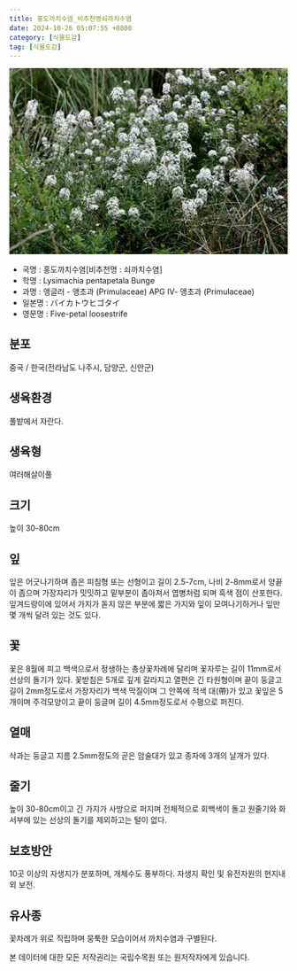 ```yaml
---
title: 홍도까치수염_비추천명쇠까치수염
date: 2024-10-26 05:07:55 +0800
category: [식물도감]
tag: [식물도감]
---
```




![홍도까치수염[비추천명 : 쇠까치수염]](/assets/img/fileUpload/plants/basic/Primulaceae/Lysimachia/7598/7598_1_th2.jpg)
- 국명 : 홍도까치수염[비추천명 : 쇠까치수염]
- 학명 : Lysimachia pentapetala Bunge
- 과명 : 앵글러 - 앵초과 (Primulaceae) APG Ⅳ- 앵초과 (Primulaceae)
- 일본명 : バイカトウヒゴタイ
- 영문명 : Five-petal loosestrife


## 분포
중국 / 한국(전라남도 나주시, 담양군, 신안군) 
## 생육환경
풀밭에서 자란다.
## 생육형
여러해살이풀
## 크기
높이 30-80cm
## 잎
잎은 어긋나기하며 좁은 피침형 또는 선형이고 길이 2.5-7cm, 나비 2-8mm로서 양끝이 좁으며 가장자리가 밋밋하고 밑부분이 좁아져서 엽병처럼 되며 흑색 점이 산포한다. 잎겨드랑이에 있어서 가지가 돋지 않은 부분에 짧은 가지와 잎이 모여나기하거나 잎만 몇 개씩 달려 있는 것도 있다.
## 꽃
꽃은 8월에 피고 백색으로서 정생하는 총상꽃차례에 달리며 꽃자루는 길이 11mm로서 선상의 돌기가 있다. 꽃받침은 5개로 깊게 갈라지고 열편은 긴 타원형이며 끝이 둥글고 길이 2mm정도로서 가장자리가 백색 막질이며 그 안쪽에 적색 대(帶)가 있고 꽃잎은 5개이며 주걱모양이고 끝이 둥글며 길이 4.5mm정도로서 수평으로 퍼진다.
## 열매
삭과는 둥글고 지름 2.5mm정도의 곧은 암술대가 있고 종자에 3개의 날개가 있다.
## 줄기
높이 30-80cm이고 긴 가지가 사방으로 퍼지며 전체적으로 회백색이 돌고 원줄기와 화서부에 있는 선상의 돌기를 제외하고는 털이 없다.
## 보호방안
10곳 이상의 자생지가 분포하며, 개체수도 풍부하다. 자생지 확인 및 유전자원의 현지내외 보전.
## 유사종
꽃차례가 위로 직립하며 뭉툭한 모습이어서 까치수염과 구별된다. 






본 데이터에 대한 모든 저작권리는 국립수목원 또는 원저작자에게 있습니다.
